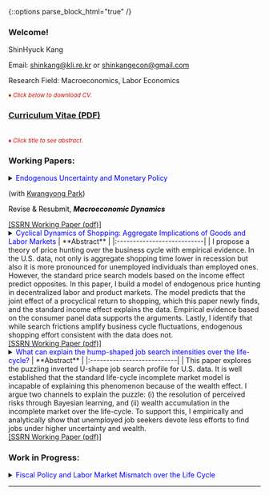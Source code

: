 {::options parse_block_html="true" /}

### Welcome!

ShinHyuck Kang

Email: shinkang@kli.re.kr or shinkangecon@gmail.com

Research Field: Macroeconomics, Labor Economics

<font color="scarlet"><i><small>&diams; Click below to download CV.</small></i></font> 
### [Curriculum Vitae (PDF)](CV.pdf)

<br>
<font color="scarlet"><i><small>&diams; Click title to see abstract.</small></i></font>  

### Working Papers:
<details>
  <summary markdown="span"><font color="blue">Endogenous Uncertainty and Monetary Policy</font>
    
  (with <a href="https://sites.google.com/site/econkypark/home/" target="_blank">Kwangyong Park</a>)
  
  <font color="black">Revise & Resubmit, <b><i>Macroeconomic Dynamics</i></b></font></summary>
  
  | **Abstract**          |
  |:---------------------------|
  | We empirically investigate how uncertainty endogenously interacts with real activity and monetary policy, and analyze the role of endogeneity in shaping the efficacy of monetary policy using a shock restricted structural vector-autoregression model. Using the model, we show that both real and financial uncertainty endogenously react to business cycle fluctuations and to monetary policy actions. Then we provide two novel policy implications of endogenous uncertainty. First, a tighter monetary policy reduces financial uncertainty, but heightens real uncertainty. Second, endogeneity channels in uncertainty amplify the real effects of monetary policy. |
 </details>
<a href="https://papers.ssrn.com/sol3/papers.cfm?abstract_id=3680434"><u>[SSRN Working Paper (pdf)]</u></a> 
 <br>
 
 
 <details>
  <summary markdown="span"><font color="blue">Cyclical Dynamics of Shopping: Aggregate Implications of Goods and Labor Markets</font>
  | **Abstract**          |
  |:---------------------------|
  | I propose a theory of price hunting over the business cycle with empirical evidence. In the U.S. data, not only is aggregate shopping time lower in recession but also it is more pronounced for unemployed individuals than employed ones. However, the standard price search models based on the income effect predict opposites. In this paper, I build a model of endogenous price hunting in decentralized labor and product markets. The model predicts that the joint effect of a procyclical return to shopping, which this paper newly finds, and the standard income effect explains the data. Empirical evidence based on the consumer panel data supports the arguments. Lastly, I identify that while search frictions amplify business cycle fluctuations, endogenous shopping effort consistent with the data does not.
  
 </details>
<a href="https://papers.ssrn.com/sol3/papers.cfm?abstract_id=3283175"><u>[SSRN Working Paper (pdf)]</u></a> 

 <br>
 <details>
  <summary markdown="span"><font color="blue">What can explain the hump-shaped job search intensities over the life-cycle?</font>        
  | **Abstract**          |
  |:---------------------------|
  | This paper explores the puzzling inverted U-shape job search profile for U.S. data. It is well established that the standard life-cycle incomplete market model is incapable of explaining this phenomenon because of the wealth effect. I argue two channels to explain the puzzle: (i) the resolution of perceived risks through Bayesian learning, and (ii) wealth accumulation in the incomplete market over the life-cycle. To support this, I empirically and analytically show that unemployed job seekers devote less efforts to find jobs under higher uncertainty and wealth.
  
 </details>
<a href="https://papers.ssrn.com/sol3/papers.cfm?abstract_id=3766000"><u>[SSRN Working Paper (pdf)]</u></a> 

### Work in Progress:
<details>
  <summary markdown="span"><font color="blue">Fiscal Policy and Labor Market Mismatch over the Life Cycle</font>
  
  
 </details>
 
 ---- 
